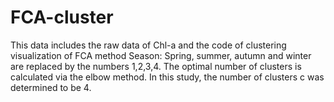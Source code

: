 # FCA-cluster
This data includes the raw data of Chl-a and the code of clustering visualization of FCA method
Season: Spring, summer, autumn and winter are replaced by the numbers 1,2,3,4.
The optimal number of clusters is calculated via the elbow method. In this study, the number of clusters c was determined to be 4.
